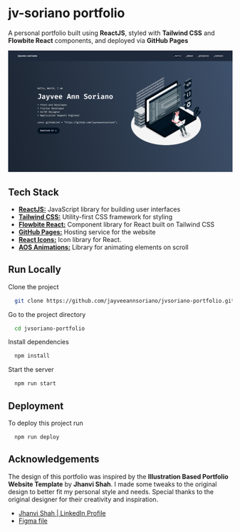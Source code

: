 
# jv-soriano portfolio

A personal portfolio built using **ReactJS**, styled with **Tailwind CSS** and **Flowbite React** components, and deployed via **GitHub Pages**

![preview](https://raw.githubusercontent.com/jayveeannsoriano/jvsoriano-portfolio/master/thumbnail.png)

## Tech Stack

- [**ReactJS:**](https://react.dev/) JavaScript library for building user interfaces
- [**Tailwind CSS:**](https://tailwindcss.com/) Utility-first CSS framework for styling
- [**Flowbite React:**](https://flowbite.com/) Component library for React built on Tailwind CSS
- [**GitHub Pages:**](https://pages.github.com/) Hosting service for the website
- [**React Icons:**](https://www.npmjs.com/package/react-icons) Icon library for React.
- [**AOS Animations:**](https://michalsnik.github.io/aos/) Library for animating elements on scroll

## Run Locally

Clone the project

```bash
  git clone https://github.com/jayveeannsoriano/jvsoriano-portfolio.git
```

Go to the project directory

```bash
  cd jvsoriano-portfolio
```

Install dependencies

```bash
  npm install
```

Start the server

```bash
  npm run start
```


## Deployment

To deploy this project run

```bash
  npm run deploy
```


## Acknowledgements

The design of this portfolio was inspired by the **Illustration Based Portfolio Website Template**
 by **Jhanvi Shah**.  I made some tweaks to the original design to better fit my personal style and needs. Special thanks to the original designer for their creativity and inspiration.
 
- [Jhanvi Shah | LinkedIn Profile](https://www.linkedin.com/in/jhanvishah215/)
- [Figma file]((https://www.figma.com/community/file/1318529372146880502/illustration-based-portfolio-website-template?searchSessionId=lwbgekqh-vbmqmidyhi8))
